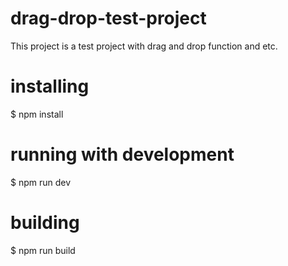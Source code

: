 # drag-drop-test-project
This project is a test project with drag and drop function and etc.

# installing 
$ npm install

# running with development
$ npm run dev

# building
$ npm run build
